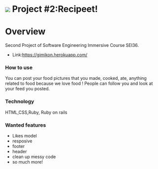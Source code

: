 # ![](https://ga-dash.s3.amazonaws.com/production/assets/logo-9f88ae6c9c3871690e33280fcf557f33.png) Project #2:Recipeet!

# Overview
Second Project of Software Engineering Immersive Course SEI36.
 - Link:https://gimikon.herokuapp.com/

### How to use
You can post your food pictures that you made, cooked, ate, anything related to food because we love food ! People can follow you and look at your feed you posted.


### Technology  
HTML,CSS,Ruby, Ruby on rails

<!-- ### The approach taken (learned)
- I decided to go with 4 models initially which were users, posts, likes, and relationships(users follow other users ). However, I completely got stuck with relationship model following the tutorials and decided to cut off likes model to make it deadline. The feature seems quite simple but it took me a while to figure it out and finally made it work at the end. -->


### Wanted features
- Likes model
- resposive
- footer
- header
- clean up messy code
- so much more! 
